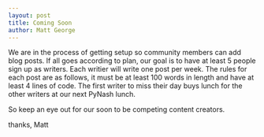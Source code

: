 ```yaml
---
layout: post
title: Coming Soon
author: Matt George
---
```

We are in the process of getting setup so community members can add blog posts. If all goes according to plan, 
our goal is to have at least 5 people sign up as writers. Each writier will write one post per week. The rules for each post 
are as follows, it must be at least 100 words in length and have at least 4 lines of code. The first writer
to miss their day buys lunch for the other writers at our next PyNash lunch.

So keep an eye out for our soon to be competing content creators.

thanks,
Matt

